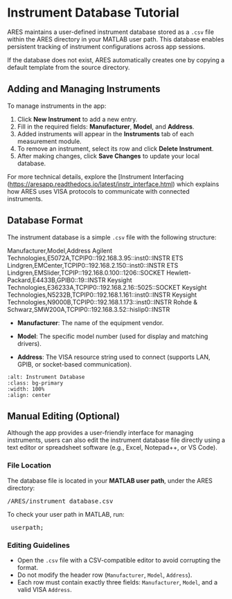 # Instrument Database Tutorial

ARES maintains a user-defined instrument database stored as a `.csv` file within the ARES directory in your MATLAB user path. This database enables persistent tracking of instrument configurations across app sessions.

If the database does not exist, ARES automatically creates one by copying a default template from the source directory.

## Adding and Managing Instruments
To manage instruments in the app:

1. Click **New Instrument** to add a new entry.
2. Fill in the required fields: **Manufacturer**, **Model**, and **Address**.
3. Added instruments will appear in the **Instruments** tab of each measurement module.
4. To remove an instrument, select its row and click **Delete Instrument**.
5. After making changes, click **Save Changes** to update your local database.

For more technical details, explore the [Instrument Interfacing (https://aresapp.readthedocs.io/latest/instr_interface.html) which explains how ARES uses VISA protocols to communicate with connected instruments.

## Database Format

The instrument database is a simple `.csv` file with the following structure:

Manufacturer,Model,Address
Agilent Technologies,E5072A,TCPIP0::192.168.3.95::inst0::INSTR
ETS Lindgren,EMCenter,TCPIP0::192.168.2.150::inst0::INSTR
ETS Lindgren,EMSlider,TCPIP::192.168.0.100::1206::SOCKET
Hewlett-Packard,E4433B,GPIB0::19::INSTR
Keysight Technologies,E36233A,TCPIP0::192.168.2.16::5025::SOCKET
Keysight Technologies,N5232B,TCPIP0::192.168.1.161::inst0::INSTR
Keysight Technologies,N9000B,TCPIP0::192.168.1.173::inst0::INSTR
Rohde & Schwarz,SMW200A,TCPIP0::192.168.3.52::hislip0::INSTR

- **Manufacturer**: The name of the equipment vendor.

- **Model**: The specific model number (used for display and matching drivers).

- **Address**: The VISA resource string used to connect (supports LAN, GPIB, or socket-based communication).

```{image} ./assets/Settings/instrument_database.png
:alt: Instrument Database
:class: bg-primary
:width: 100%
:align: center
```

## Manual Editing (Optional)
Although the app provides a user-friendly interface for managing instruments, users can also edit the instrument database file directly using a text editor or spreadsheet software (e.g., Excel, Notepad++, or VS Code).

### File Location
The database file is located in your **MATLAB user path**, under the ARES directory:

<pre><userpath>/ARES/instrument_database.csv</pre>

To check your user path in MATLAB, run:

<pre> userpath;</pre>

### Editing Guidelines
- Open the `.csv` file with a CSV-compatible editor to avoid corrupting the format.
- Do not modify the header row (`Manufacturer`, `Model`, `Address`).
- Each row must contain exactly three fields:
`Manufacturer`, `Model`, and a valid VISA `Address`.
